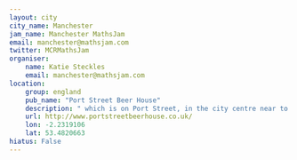 ```yaml
---
layout: city                                           
city_name: Manchester                                                               
jam_name: Manchester MathsJam
email: manchester@mathsjam.com
twitter: MCRMathsJam
organiser:
    name: Katie Steckles
    email: manchester@mathsjam.com
location:
    group: england
    pub_name: "Port Street Beer House"
    description: " which is on Port Street, in the city centre near to Piccadilly Station. We'll try to find a table downstairs but if not we'll be on the first floor"
    url: http://www.portstreetbeerhouse.co.uk/
    lon: -2.2319106
    lat: 53.4820663
hiatus: False
---
```


